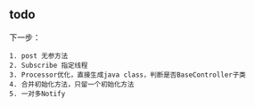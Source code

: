 ## todo
下一步：

    1. post 无参方法
    2. Subscribe 指定线程
    3. Processor优化，直接生成java class，判断是否BaseController子类
    4. 合并初始化方法，只留一个初始化方法
    5. 一对多Notify